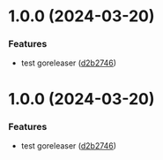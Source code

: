 # 1.0.0 (2024-03-20)


### Features

* test goreleaser ([d2b2746](https://github.com/mikesmithgh/test/commit/d2b2746c57a3f0e6e4c7ce50a7a8efca629fc96c))

# 1.0.0 (2024-03-20)


### Features

* test goreleaser ([d2b2746](https://github.com/mikesmithgh/test/commit/d2b2746c57a3f0e6e4c7ce50a7a8efca629fc96c))
